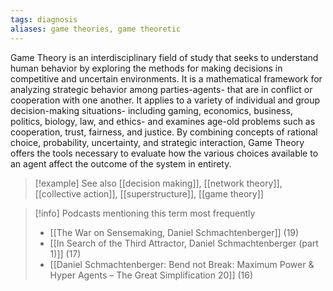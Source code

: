 ```yaml
---
tags: diagnosis
aliases: game theories, game theoretic
---
```


Game Theory is an interdisciplinary field of study that seeks to understand human behavior by exploring the methods for making decisions in competitive and uncertain environments. It is a mathematical framework for analyzing strategic behavior among parties-agents- that are in conflict or cooperation with one another. It applies to a variety of individual and group decision-making situations- including gaming, economics, business, politics, biology, law, and ethics- and examines age-old problems such as cooperation, trust, fairness, and justice. By combining concepts of rational choice, probability, uncertainty, and strategic interaction, Game Theory offers the tools necessary to evaluate how the various choices available to an agent affect the outcome of the system in entirety.

> [!example] See also
> [[decision making]], [[network theory]], [[collective action]], [[superstructure]], [[game theory]]

> [!info] Podcasts mentioning this term most frequently
> * [[The War on Sensemaking, Daniel Schmachtenberger]] (19)
> * [[In Search of the Third Attractor, Daniel Schmachtenberger (part 1)]] (17)
> * [[Daniel Schmachtenberger: Bend not Break: Maximum Power & Hyper Agents – The Great Simplification 20]] (16)